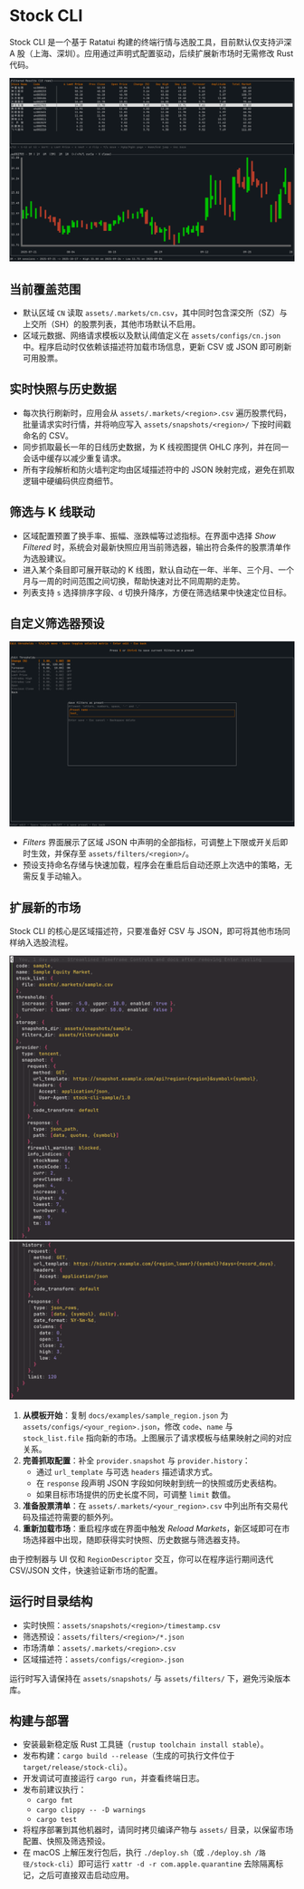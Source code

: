 # Stock CLI

Stock CLI 是一个基于 Ratatui 构建的终端行情与选股工具，目前默认仅支持沪深 A 股（上海、深圳）。应用通过声明式配置驱动，后续扩展新市场时无需修改 Rust 代码。

![筛选列表与 K 线](../img/list_and_K-line.png)

## 当前覆盖范围
- 默认区域 `CN` 读取 `assets/.markets/cn.csv`，其中同时包含深交所（SZ）与上交所（SH）的股票列表，其他市场默认不启用。
- 区域元数据、网络请求模板以及默认阈值定义在 `assets/configs/cn.json` 中。程序启动时仅依赖该描述符加载市场信息，更新 CSV 或 JSON 即可刷新可用股票。

## 实时快照与历史数据
- 每次执行刷新时，应用会从 `assets/.markets/<region>.csv` 遍历股票代码，批量请求实时行情，并将响应写入 `assets/snapshots/<region>/` 下按时间戳命名的 CSV。
- 同步抓取最长一年的日线历史数据，为 K 线视图提供 OHLC 序列，并在同一会话中缓存以减少重复请求。
- 所有字段解析和防火墙判定均由区域描述符中的 JSON 映射完成，避免在抓取逻辑中硬编码供应商细节。

## 筛选与 K 线联动
- 区域配置预置了换手率、振幅、涨跌幅等过滤指标。在界面中选择 *Show Filtered* 时，系统会对最新快照应用当前筛选器，输出符合条件的股票清单作为选股建议。
- 进入某个条目即可展开联动的 K 线图，默认自动在一年、半年、三个月、一个月与一周的时间范围之间切换，帮助快速对比不同周期的走势。
- 列表支持 `s` 选择排序字段、`d` 切换升降序，方便在筛选结果中快速定位目标。

## 自定义筛选器预设
![筛选器设置界面](../img/filter_setting.png)

- *Filters* 界面展示了区域 JSON 中声明的全部指标，可调整上下限或开关后即时生效，并保存至 `assets/filters/<region>/`。
- 预设支持命名存储与快速加载，程序会在重启后自动还原上次选中的策略，无需反复手动输入。

## 扩展新的市场
Stock CLI 的核心是区域描述符，只要准备好 CSV 与 JSON，即可将其他市场同样纳入选股流程。

![区域配置概览](../img/region_config(1).png)
![响应字段映射](../img/region_config(2).png)

1. **从模板开始**：复制 `docs/examples/sample_region.json` 为 `assets/configs/<your_region>.json`，修改 `code`、`name` 与 `stock_list.file` 指向新的市场。上图展示了请求模板与结果映射之间的对应关系。
2. **完善抓取配置**：补全 `provider.snapshot` 与 `provider.history`：
   - 通过 `url_template` 与可选 `headers` 描述请求方式。
   - 在 `response` 段声明 JSON 字段如何映射到统一的快照或历史表结构。
   - 如果目标市场提供的历史长度不同，可调整 `limit` 数值。
3. **准备股票清单**：在 `assets/.markets/<your_region>.csv` 中列出所有交易代码及描述符需要的额外列。
4. **重新加载市场**：重启程序或在界面中触发 *Reload Markets*，新区域即可在市场选择器中出现，随即获得实时快照、历史数据与筛选器支持。

由于控制器与 UI 仅和 `RegionDescriptor` 交互，你可以在程序运行期间迭代 CSV/JSON 文件，快速验证新市场的配置。

## 运行时目录结构
- 实时快照：`assets/snapshots/<region>/timestamp.csv`
- 筛选预设：`assets/filters/<region>/*.json`
- 市场清单：`assets/.markets/<region>.csv`
- 区域描述符：`assets/configs/<region>.json`

运行时写入请保持在 `assets/snapshots/` 与 `assets/filters/` 下，避免污染版本库。

## 构建与部署
- 安装最新稳定版 Rust 工具链（`rustup toolchain install stable`）。
- 发布构建：`cargo build --release`（生成的可执行文件位于 `target/release/stock-cli`）。
- 开发调试可直接运行 `cargo run`，并查看终端日志。
- 发布前建议执行：
  - `cargo fmt`
  - `cargo clippy -- -D warnings`
  - `cargo test`
- 将程序部署到其他机器时，请同时拷贝编译产物与 `assets/` 目录，以保留市场配置、快照及筛选预设。
- 在 macOS 上解压发行包后，执行 `./deploy.sh`（或 `./deploy.sh /路径/stock-cli`）即可运行 `xattr -d -r com.apple.quarantine` 去除隔离标记，之后可直接双击启动应用。
